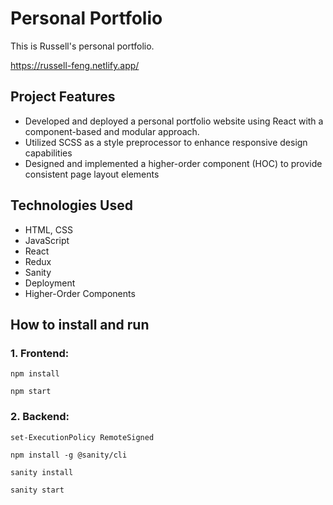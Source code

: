 # Personal Portfolio
This is Russell's personal portfolio.

https://russell-feng.netlify.app/

## Project Features
- Developed and deployed a personal portfolio website using React with a component-based and modular approach.
- Utilized SCSS as a style preprocessor to enhance responsive design capabilities
- Designed and implemented a higher-order component (HOC) to provide consistent page layout elements

## Technologies Used
- HTML, CSS
- JavaScript
- React
- Redux
- Sanity
- Deployment
- Higher-Order Components

## How to install and run

### 1. Frontend:
   
   `npm install`

   `npm start`

### 2. Backend:

   `set-ExecutionPolicy RemoteSigned`
   
   `npm install -g @sanity/cli`

   `sanity install`

   `sanity start`
